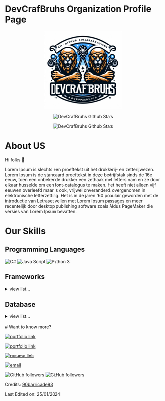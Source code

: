 # DevCrafBruhs Organization Profile Page

<p align="center">
    <img src="Profile/OIG.jpg" alt="DevCrafBruhs Logo" style="width: 50%;" />
</p>
<p align="center">
    <img src="https://github-readme-stats.vercel.app/api?username=Freezler&show_icons=true&count_private=true&theme=dark" alt="DevCrafBruhs Github Stats" />
</p>

</p>
<p align="center">
    <img src="https://github-readme-stats.vercel.app/api?username=90barricade93&show_icons=true&count_private=true&theme=dark" alt="DevCrafBruhs Github Stats" />
</p>

# About US 

Hi folks :wave:

Lorem Ipsum is slechts een proeftekst uit het drukkerij- en zetterijwezen. Lorem Ipsum is de standaard proeftekst in deze bedrijfstak sinds de 16e eeuw, toen een onbekende drukker een zethaak met letters nam en ze door elkaar husselde om een font-catalogus te maken. Het heeft niet alleen vijf eeuwen overleefd maar is ook, vrijwel onveranderd, overgenomen in elektronische letterzetting. Het is in de jaren '60 populair geworden met de introductie van Letraset vellen met Lorem Ipsum passages en meer recentelijk door desktop publishing software zoals Aldus PageMaker die versies van Lorem Ipsum bevatten.

# Our Skills

## Programming Languages

<img src="https://img.shields.io/badge/c%23-%23239120.svg?style=for-the-badge&logo=csharp&logoColor=white" alt="C#" /> <img src="https://img.shields.io/badge/javascript-%23323330.svg?style=for-the-badge&logo=javascript&logoColor=%23F7DF1E" alt="Java Script" /> <img src="https://img.shields.io/badge/python-3670A0?style=for-the-badge&logo=python&logoColor=ffdd54" alt="Python 3" /> 

<!-- * C#
* JavaScript (ES6)
* Python 3 -->

## Frameworks

<details>
    <summary>view list...</summary>
    <ul>
        <li>MEAN</li>
        <li>MERN</li>
        <li>Angular</li>
        <li>React</li>
        <li>React Native</li>
        <li>Redux</li>
        <li>Node.js</li>
        <li>Ionic 3 & 4</li>
        <li>Mongo DB</li>
        <li>Android</li>
    </ul>
</details>

## Database

<details>
    <summary>view list...</summary>
    <ul>
        <li>MongoDB</li>
        <li>MySQL</li>
    </ul>
</details>
<br/>
# Want to know more?

<!-- My Portfolio: [https://google.com) -->

[<img alt="portfolio link" src="https://img.shields.io/badge/My%20Portfolio-https%3A%2F%2Fgoogle.com-brightgreen" />](https://google.com)

[<img alt="portfolio link" src="https://img.shields.io/badge/My%20Portfolio-https%3A%2F%2Fgoogle.com-red" />](https://google.com)

[<img alt="resume link" src="https://img.shields.io/badge/My%20CV-Download%20my%20Resume-blue" />](https://google.com)

[<img alt="email" src="https://img.shields.io/badge/Email%20us-DevCrafBruhs-orange" />](mailto:Raymonddevriesgmail.com)

<img alt="GitHub followers" src="https://img.shields.io/github/followers/90barricade93?label=Follow%20Me&style=social" />

<img alt="GitHub followers" src="https://img.shields.io/github/followers/Freezler?label=Follow%20Me&style=social" />

Credits: [90barricade93](https://github.com/90barricade93)

Last Edited on: 25/01/2024
